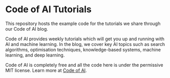 # Code of AI Tutorials
This repository hosts the example code for the tutorials we share through our Code of AI blog.  

Code of AI provides weekly tutorials which will get you up and running with AI and machine learning. In the blog, we cover key AI topics such as search algorithms, optimisation techniques, knowledge-based systems, machine learning, and deep learning. 

Code of AI is completely free and all the code here is under the permissive MIT license. Learn more at [Code of AI](https://medium.com/sound-of-ai/code-of-ai/home).
